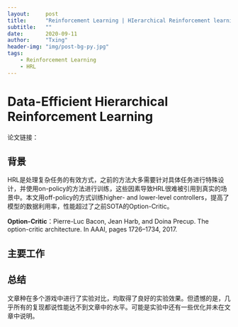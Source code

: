 ```yaml
---
layout:     post
title:      "Reinforcement Learning | HIerarchical Reinforcement learning with Off-policy correction (HIRO)"
subtitle:   ""
date:       2020-09-11
author:     "Txing"
header-img: "img/post-bg-py.jpg"
tags:
    - Reinforcement Learning
    - HRL
---
```


# Data-Efficient Hierarchical Reinforcement Learning  

论文链接：

## 背景

HRL是处理复杂任务的有效方式，之前的方法大多需要针对具体任务进行特殊设计，并使用on-policy的方法进行训练，这些因素导致HRL很难被引用到真实的场景中。本文用off-policy的方式训练higher- and lower-level controllers，提高了模型的数据利用率，性能超过了之前SOTA的Option-Critic。

**Option-Critic**：Pierre-Luc Bacon, Jean Harb, and Doina Precup. The option-critic architecture. In AAAI, pages
1726–1734, 2017.  

## 主要工作











## 总结

文章种在多个游戏中进行了实验对比，均取得了良好的实验效果。但遗憾的是，几乎所有的复现都说性能达不到文章中的水平。可能是实验中还有一些优化并未在文章中说明。







